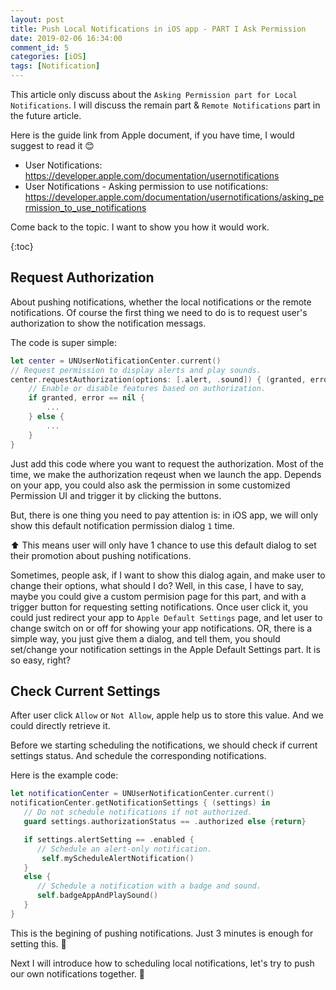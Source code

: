 ```yaml
---
layout: post
title: Push Local Notifications in iOS app - PART I Ask Permission
date: 2019-02-06 16:34:00
comment_id: 5
categories: [iOS]
tags: [Notification]
---
```


This article only discuss about the `Asking Permission part for Local Notifications`. I will discuss the remain part & `Remote Notifications` part in the future article.

Here is the guide link from Apple document, if you have time, I would suggest to read it :blush:

- User Notifications: <https://developer.apple.com/documentation/usernotifications>
- User Notifications - Asking permission to use notifications: <https://developer.apple.com/documentation/usernotifications/asking_permission_to_use_notifications>

Come back to the topic. I want to show you how it would work.

{:toc}

## Request Authorization

About pushing notifications, whether the local notifications or the remote notifications. Of course the first thing we need to do is to request user's authorization to show the notification messags.

The code is super simple:
```swift
let center = UNUserNotificationCenter.current()
// Request permission to display alerts and play sounds.
center.requestAuthorization(options: [.alert, .sound]) { (granted, error) in
    // Enable or disable features based on authorization.
    if granted, error == nil {
        ...
    } else {
        ...
    }
}
```

Just add this code where you want to request the authorization. Most of the time, we make the authorization reqeust when we launch the app. Depends on your app, you could also ask the permission in some customized Permission UI and trigger it by clicking the buttons.

But, there is one thing you need to pay attention is:
in iOS app, we will only show this default notification permission dialog `1` time.

:arrow_up: This means user will only have 1 chance to use this default dialog to set their promotion about pushing notifications.

Sometimes, people ask, if I want to show this dialog again, and make user to change their options, what should I do? Well, in this case, I have to say, maybe you could give a custom permision page for this part, and with a trigger button for requesting setting notifications. Once user click it, you could just redirect your app to `Apple Default Settings` page, and let user to change switch on or off for showing your app notifications. OR, there is a simple way, you just give them a dialog, and tell them, you should set/change your notification settings in the Apple Default Settings part. It is so easy, right?

## Check Current Settings

After user click `Allow` or `Not Allow`, apple help us to store this value. And we could directly retrieve it.

Before we starting scheduling the notifications, we should check if current settings status. And schedule the corresponding notifications.

Here is the example code:
```swift
let notificationCenter = UNUserNotificationCenter.current()
notificationCenter.getNotificationSettings { (settings) in
   // Do not schedule notifications if not authorized.
   guard settings.authorizationStatus == .authorized else {return}

   if settings.alertSetting == .enabled {
      // Schedule an alert-only notification.
	   self.myScheduleAlertNotification()
   }
   else {
      // Schedule a notification with a badge and sound.
      self.badgeAppAndPlaySound()
   }
}
```

This is the begining of pushing notifications. Just 3 minutes is enough for setting this. :tada:

Next I will introduce how to scheduling local notifications, let's try to push our own notifications together. :tada: